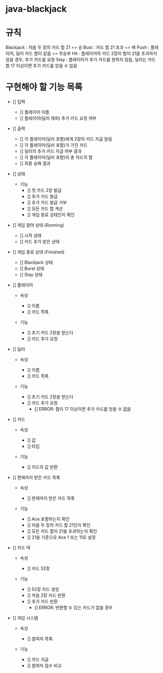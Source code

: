 # java-blackjack

# 규칙
Blackjack : 처음 두 장의 카드 합 21 => 승
Bust : 카드 합 21 초과 => 패
Push : 플레이어, 딜러 카드 합이 같음 => 무승부
Hit : 플레이어의 카드 2장의 합이 21을 초과하지 않을 경우, 추가 카드를 요청
Stay : 플레이어가 추가 카드를 원하지 않음, 딜러는 카드 합 17 이상이면 추가 카드를 얻을 수 없음

# 구현해야 할 기능 목록
- [] 입력
    - [] 플레이어 이름
    - [] 플레이어(딜러 제외) 추가 카드 요청 여부

- [] 출력
    - [] 각 플레이어(딜러 포함)에게 2장의 카드 지급 알림
    - [] 각 플레이어(딜러 포함)가 가진 카드
    - [] 딜러의 추가 카드 지급 여부 결과
    - [] 각 플레이어(딜러 포함)의 총 카드의 합
    - [] 최종 승패 결과

- [] 상태
    - 기능
        - [] 첫 카드 2장 발급
        - [] 추가 카드 발급
        - [] 추가 카드 발급 거부
        - [] 모든 카드 합 계산
        - [] 게임 종료 상태인지 확인

- [] 게임 참여 상태 (Running)
    - [] 시작 상태
    - [] 카드 추가 받은 상태

- [] 게임 종료 상태 (Finished)
    - [] Blackjack 상태
    - [] Burst 상태
    - [] Stay 상태

- [] 플레이어
    - 속성
        - [] 이름
        - [] 카드 목록

    - 기능
        - [] 초기 카드 2장을 받는다
        - [] 카드 추가 요청

- [] 딜러
    - 속성
        - [] 이름
        - [] 카드 목록

    - 기능
        - [] 초기 카드 2장을 받는다
        - [] 카드 추가 요청
            - [] ERROR: 합이 17 이상이면 추가 카드를 얻을 수 없음

- [] 카드
    - 속성
        - [] 값
        - [] 타입

    - 기능
        - [] 카드의 값 반환

- [] 현재까지 받은 카드 목록
    - 속성
        - [] 현재까지 받은 카드 목록

    - 기능
        - [] Ace 포함하는지 확인
        - [] 처음 두 장의 카드 합 21인지 확인
        - [] 모든 카드 합이 21을 초과하는지 확인
        - [] 21을 기준으로 Ace 1 또는 11로 설정

- [] 카드 덱
    - 속성
        - [] 카드 52장

    - 기능
        - [] 52장 카드 생성
        - [] 처음 2장 카드 반환
        - [] 추가 카드 반환
            - [] ERROR: 반환할 수 있는 카드가 없을 경우

- [] 게임 시스템
    - 속성
        - [] 참여자 목록

    - 기능
        - [] 카드 지급
        - [] 참여자 점수 비교
